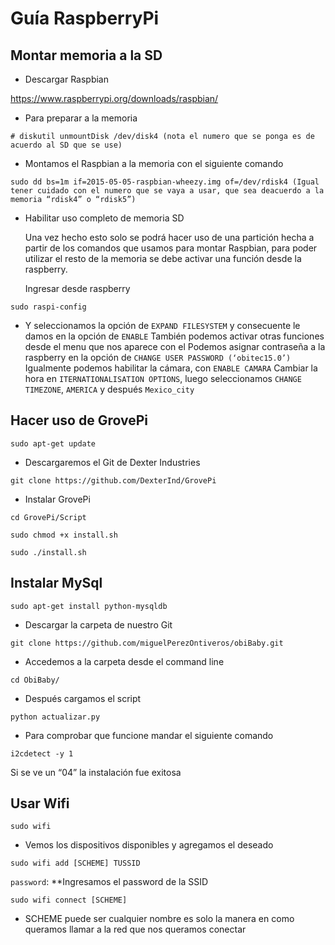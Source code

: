 
Guía RaspberryPi
================

Montar memoria a la SD
------------------

* Descargar Raspbian

https://www.raspberrypi.org/downloads/raspbian/

* Para preparar a la memoria

```
# diskutil unmountDisk /dev/disk4 (nota el numero que se ponga es de acuerdo al SD que se use)
```

* Montamos el Raspbian a la memoria con el siguiente comando

```
sudo dd bs=1m if=2015-05-05-raspbian-wheezy.img of=/dev/rdisk4 (Igual tener cuidado con el numero que se vaya a usar, que sea deacuerdo a la memoria “rdisk4” o “rdisk5”)
```

* Habilitar uso completo de memoria SD

	Una vez hecho esto solo se podrá hacer uso de una partición hecha a partir de los comandos que usamos para montar Raspbian,  para poder utilizar el resto de la memoria se debe activar una función desde la raspberry. 

	Ingresar desde raspberry

```
sudo raspi-config 
```

* Y seleccionamos la opción de `EXPAND FILESYSTEM` y consecuente le damos en la opción de `ENABLE` 
  También podemos activar otras funciones desde el menu que nos aparece con el 
  Podemos asignar contraseña a la raspberry en la opción de `CHANGE USER PASSWORD (‘obitec15.0’)` 
  Igualmente podemos habilitar la cámara, con `ENABLE CAMARA`
  Cambiar la hora en `ITERNATIONALISATION OPTIONS`, luego seleccionamos `CHANGE TIMEZONE`, `AMERICA` y después         `Mexico_city`


Hacer uso de GrovePi
--------------------

```
sudo apt-get update
```

* Descargaremos el Git de Dexter Industries 

```
git clone https://github.com/DexterInd/GrovePi
```

* Instalar GrovePi

```
cd GrovePi/Script
```

```
sudo chmod +x install.sh
```

```
sudo ./install.sh
```

Instalar MySql
--------------

```
sudo apt-get install python-mysqldb
```

* Descargar la carpeta de nuestro Git

```	
git clone https://github.com/miguelPerezOntiveros/obiBaby.git
```

* Accedemos a la carpeta desde el command line

```
cd ObiBaby/
```

* Después cargamos el script

```
python actualizar.py
```

* Para comprobar que funcione mandar el siguiente comando 

```
i2cdetect -y 1 
```

Si se ve un “04” la instalación fue exitosa

Usar Wifi
---------

```
sudo wifi 
```

* Vemos los dispositivos disponibles y agregamos el deseado

```
sudo wifi add [SCHEME] TUSSID
```

`password`: **Ingresamos el password de la SSID

```
sudo wifi connect [SCHEME]
```

* SCHEME puede ser cualquier nombre es solo la manera en como queramos llamar a la red que nos queramos conectar



